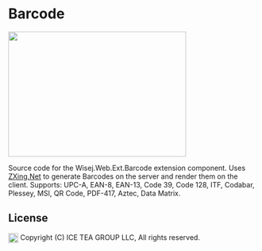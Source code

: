 Barcode
====

<img src="https://raw.githubusercontent.com/iceteagroup/wisej-extensions/master/Support/Images/Barcode.png" width="358" height="252">

Source code for the Wisej.Web.Ext.Barcode extension component. Uses [ZXing.Net](https://github.com/micjahn/ZXing.Net) to generate Barcodes on the server and render them on the client. Supports: UPC-A, EAN-8, EAN-13, Code 39, Code 128, ITF, Codabar, Plessey, MSI, QR Code, PDF-417, Aztec, Data Matrix.

License
-------
<img src="http://iceteagroup.com/wp-content/uploads/2017/01/Square-64x64-trasp.png" height="20" align="top"> Copyright (C) ICE TEA GROUP LLC, All rights reserved.

